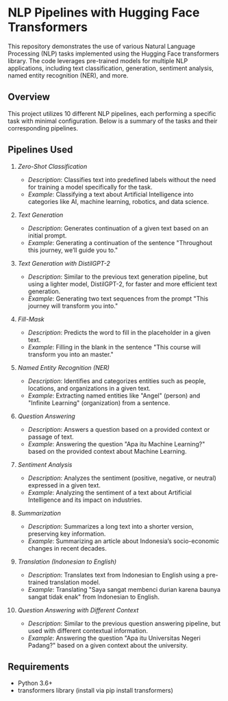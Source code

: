 # NLP Pipelines with Hugging Face Transformers

This repository demonstrates the use of various Natural Language Processing (NLP) tasks implemented using the Hugging Face transformers library. The code leverages pre-trained models for multiple NLP applications, including text classification, generation, sentiment analysis, named entity recognition (NER), and more. 

## Overview

This project utilizes 10 different NLP pipelines, each performing a specific task with minimal configuration. Below is a summary of the tasks and their corresponding pipelines.

## Pipelines Used

1. *Zero-Shot Classification*
   - *Description*: Classifies text into predefined labels without the need for training a model specifically for the task.
   - *Example*: Classifying a text about Artificial Intelligence into categories like AI, machine learning, robotics, and data science.

2. *Text Generation*
   - *Description*: Generates continuation of a given text based on an initial prompt.
   - *Example*: Generating a continuation of the sentence "Throughout this journey, we’ll guide you to."

3. *Text Generation with DistilGPT-2*
   - *Description*: Similar to the previous text generation pipeline, but using a lighter model, DistilGPT-2, for faster and more efficient text generation.
   - *Example*: Generating two text sequences from the prompt "This journey will transform you into."

4. *Fill-Mask*
   - *Description*: Predicts the word to fill in the <mask> placeholder in a given text.
   - *Example*: Filling in the blank in the sentence "This course will transform you into an <mask> master."

5. *Named Entity Recognition (NER)*
   - *Description*: Identifies and categorizes entities such as people, locations, and organizations in a given text.
   - *Example*: Extracting named entities like "Angel" (person) and "Infinite Learning" (organization) from a sentence.

6. *Question Answering*
   - *Description*: Answers a question based on a provided context or passage of text.
   - *Example*: Answering the question "Apa itu Machine Learning?" based on the provided context about Machine Learning.

7. *Sentiment Analysis*
   - *Description*: Analyzes the sentiment (positive, negative, or neutral) expressed in a given text.
   - *Example*: Analyzing the sentiment of a text about Artificial Intelligence and its impact on industries.

8. *Summarization*
   - *Description*: Summarizes a long text into a shorter version, preserving key information.
   - *Example*: Summarizing an article about Indonesia’s socio-economic changes in recent decades.

9. *Translation (Indonesian to English)*
   - *Description*: Translates text from Indonesian to English using a pre-trained translation model.
   - *Example*: Translating "Saya sangat membenci durian karena baunya sangat tidak enak" from Indonesian to English.

10. *Question Answering with Different Context*
    - *Description*: Similar to the previous question answering pipeline, but used with different contextual information.
    - *Example*: Answering the question "Apa itu Universitas Negeri Padang?" based on a given context about the university.

## Requirements

- Python 3.6+
- transformers library (install via pip install transformers)
